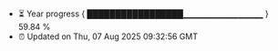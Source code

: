 - ⏳ Year progress { █████████████████▁▁▁▁▁▁▁▁▁▁▁▁▁ } 59.84 %
- ⏰ Updated on Thu, 07 Aug 2025 09:32:56 GMT

